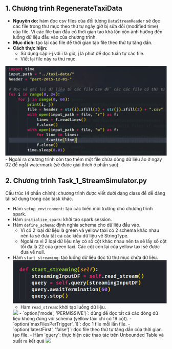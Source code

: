 ## 1. Chương trình RegenerateTaxiData
- **Nguyên do:** hàm đọc csv files của đổi tượng `DataStreamReader` sẽ đọc các file trong thư mục theo thứ tự ngày giờ bị sữa đổi (modified time) của file. Vì các file ban đầu có thời gian tạo khá lộn xộn ảnh hưởng đến luồng dữ liệu đầu vào của chương trình.
- **Mục đích:** tạo lại các file để thời gian tạo file theo thứ tự tăng dần.
- **Cách thực hiện:** 
    + Sử dụng cặp i-j với i là giờ, j là phút để đọc tuần tự các file.
    + Viết lại file này ra thư mục
<img src="./images/nam/image.png" width="700">   
- Ngoài ra chương trình còn tạo thêm một file chứa dòng dữ liệu ảo ở ngày 02 để ngắt watermark (sẽ được giải thích ở phần sau).

## 2. Chương trình Task_1_StreamSimulator.py
Cấu trúc (4 phần chính): chương trình được viết dưới dạng class để dễ dàng tái sử dụng trong các task khác.
- Hàm `setup_environment`: tạo các biến môi trường cho chương trình spark.
- Hàm `initialize_spark`: khởi tạo spark session.
- Hàm `define_schema`: định nghĩa schema cho dữ liệu đầu vào.
    - Vì có 2 loại dữ liệu là green và yellow taxi có 2 schema khác nhau nên ta sẽ đưa tất cả các kiểu dữ liệu về StringType.
    - Ngoài ra vì 2 loại dữ liệu này có số cột khác nhau nên ta sẽ lấy số cột tối đa là 22 của green taxi. Các cột còn lại của yellow taxi sẽ được đưa về null.
- Hàm `start_streaming`: tạo luồng dữ liệu đọc từ thư mục chứa dữ liệu.
    <img src="./images/nam/image copy.png" width="700">
    - Hàm `read_stream`: khởi tạo luồng dữ liệu.
    <image src="./images/nam/image copy 2.png" width="700">
        - `option('mode', 'PERMISSIVE')`: dùng để đọc tất cả các dòng dữ liệu không đúng với schema (yellow taxi chỉ có 19 cột).
        - `option('maxFilesPerTrigger', 1)`: đọc 1 file mỗi lần file.
        - `option('latestFirst', 'false')`: đọc file theo thứ tự tăng dần của thời gian tạo file.
    - Hàm `query`: thực hiện các thao tác trên Unbounded Table và xuất ra kết quả
    <image src="./images/nam/image copy 3.png" width="700">
        